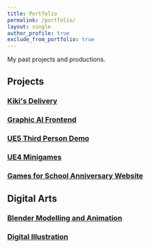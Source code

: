 ```yaml
---
title: Portfolio
permalink: /portfolio/
layout: single
author_profile: true
exclude_from_portfolio: true
---
```


My past projects and productions.

## Projects
### [Kiki's Delivery](https://leezehao.github.io/portfolio/kikis-delivery/)
### [Graphic AI Frontend](https://leezehao.github.io/portfolio/graphic-ai-frontend/)
### [UE5 Third Person Demo](https://leezehao.github.io/portfolio/ue5-demo/)
### [UE4 Minigames](https://leezehao.github.io/portfolio/ue4-games/)
### [Games for School Anniversary Website](https://leezehao.github.io/portfolio/school-anniversary-games/)
    
## Digital Arts
### [Blender Modelling and Animation](https://leezehao.github.io/portfolio/blender/)
### [Digital Illustration](https://leezehao.github.io/portfolio/digital-illustration/)


